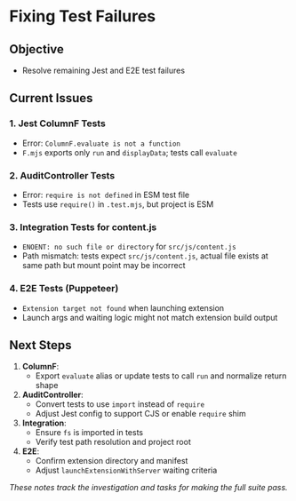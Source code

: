 # Fixing Test Failures

## Objective

- Resolve remaining Jest and E2E test failures

## Current Issues

### 1. Jest ColumnF Tests

- Error: `ColumnF.evaluate is not a function`
- `F.mjs` exports only `run` and `displayData`; tests call `evaluate`

### 2. AuditController Tests

- Error: `require is not defined` in ESM test file
- Tests use `require()` in `.test.mjs`, but project is ESM

### 3. Integration Tests for content.js

- `ENOENT: no such file or directory` for `src/js/content.js`
- Path mismatch: tests expect `src/js/content.js`, actual file exists at same path but mount point may be incorrect

### 4. E2E Tests (Puppeteer)

- `Extension target not found` when launching extension
- Launch args and waiting logic might not match extension build output

## Next Steps

1. **ColumnF**:
   - Export `evaluate` alias or update tests to call `run` and normalize return shape
2. **AuditController**:
   - Convert tests to use `import` instead of `require`
   - Adjust Jest config to support CJS or enable `require` shim
3. **Integration**:
   - Ensure `fs` is imported in tests
   - Verify test path resolution and project root
4. **E2E**:
   - Confirm extension directory and manifest
   - Adjust `launchExtensionWithServer` waiting criteria

_These notes track the investigation and tasks for making the full suite pass._
